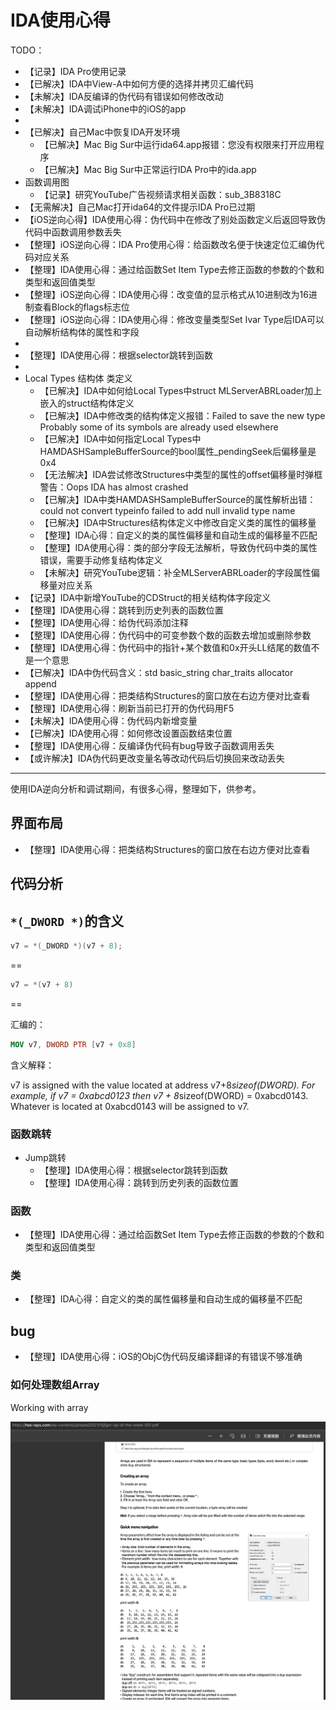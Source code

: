 # IDA使用心得

TODO：

* 【记录】IDA Pro使用记录
* 【已解决】IDA中View-A中如何方便的选择并拷贝汇编代码
* 【未解决】IDA反编译的伪代码有错误如何修改改动
* 【未解决】IDA调试iPhone中的iOS的app
* 
* 【已解决】自己Mac中恢复IDA开发环境
  * 【已解决】Mac Big Sur中运行ida64.app报错：您没有权限来打开应用程序
  * 【已解决】Mac Big Sur中正常运行IDA Pro中的ida.app
* 函数调用图
  * 【记录】研究YouTube广告视频请求相关函数：sub_3B8318C
* 【无需解决】自己Mac打开ida64的文件提示IDA Pro已过期
* 【iOS逆向心得】IDA使用心得：伪代码中在修改了别处函数定义后返回导致伪代码中函数调用参数丢失
* 【整理】iOS逆向心得：IDA Pro使用心得：给函数改名便于快速定位汇编伪代码对应关系
* 【整理】IDA使用心得：通过给函数Set Item Type去修正函数的参数的个数和类型和返回值类型
* 【整理】iOS逆向心得：IDA使用心得：改变值的显示格式从10进制改为16进制查看Block的flags标志位
* 【整理】iOS逆向心得：IDA使用心得：修改变量类型Set Ivar Type后IDA可以自动解析结构体的属性和字段
* 
* 【整理】IDA使用心得：根据selector跳转到函数
* 
* Local Types 结构体 类定义
  * 【已解决】IDA中如何给Local Types中struct MLServerABRLoader加上嵌入的struct结构体定义
  * 【已解决】IDA中修改类的结构体定义报错：Failed to save the new type Probably some of its symbols are already used elsewhere
  * 【已解决】IDA中如何指定Local Types中HAMDASHSampleBufferSource的bool属性_pendingSeek后偏移量是0x4
  * 【无法解决】IDA尝试修改Structures中类型的属性的offset偏移量时弹框警告：Oops IDA has almost crashed
  * 【已解决】IDA中类HAMDASHSampleBufferSource的属性解析出错：could not convert typeinfo failed to add null invalid type name
  * 【已解决】IDA中Structures结构体定义中修改自定义类的属性的偏移量
  * 【整理】IDA心得：自定义的类的属性偏移量和自动生成的偏移量不匹配
  * 【整理】IDA使用心得：类的部分字段无法解析，导致伪代码中类的属性错误，需要手动修复结构体定义
  * 【未解决】研究YouTube逻辑：补全MLServerABRLoader的字段属性偏移量对应关系
* 【记录】IDA中新增YouTube的CDStruct的相关结构体字段定义
* 【整理】IDA使用心得：跳转到历史列表的函数位置
* 【整理】IDA使用心得：给伪代码添加注释
* 【整理】IDA使用心得：伪代码中的可变参数个数的函数去增加或删除参数
* 【整理】IDA使用心得：伪代码中的指针+某个数值和0x开头LL结尾的数值不是一个意思
* 【已解决】IDA中伪代码含义：std basic_string char_traits allocator append
* 【整理】IDA使用心得：把类结构Structures的窗口放在右边方便对比查看
* 【整理】IDA使用心得：刷新当前已打开的伪代码用F5
* 【未解决】IDA使用心得：伪代码内新增变量
* 【已解决】IDA使用心得：如何修改设置函数结束位置
* 【整理】IDA使用心得：反编译伪代码有bug导致子函数调用丢失
* 【或许解决】IDA伪代码更改变量名等改动代码后切换回来改动丢失

---

使用IDA逆向分析和调试期间，有很多心得，整理如下，供参考。

## 界面布局

* 【整理】IDA使用心得：把类结构Structures的窗口放在右边方便对比查看

## 代码分析

## `*(_DWORD *)`的含义

```c
v7 = *(_DWORD *)(v7 + 8);
```

==

```c
v7 = *(v7 + 8)
```

==

汇编的：

```nasm
MOV v7, DWORD PTR [v7 + 0x8]
```

含义解释：

v7 is assigned with the value located at address v7+8*sizeof(DWORD). For example, if v7 = 0xabcd0123 then v7 + 8*sizeof(DWORD) = 0xabcd0143. Whatever is located at 0xabcd0143 will be assigned to v7.

### 函数跳转

* Jump跳转
  * 【整理】IDA使用心得：根据selector跳转到函数
  * 【整理】IDA使用心得：跳转到历史列表的函数位置

### 函数

* 【整理】IDA使用心得：通过给函数Set Item Type去修正函数的参数的个数和类型和返回值类型

### 类

* 【整理】IDA心得：自定义的类的属性偏移量和自动生成的偏移量不匹配

## bug

* 【整理】IDA使用心得：iOS的ObjC伪代码反编译翻译的有错误不够准确

### 如何处理数组Array

Working with array

![ida_tip_array](../assets/img/ida_tip_array.jpg)
